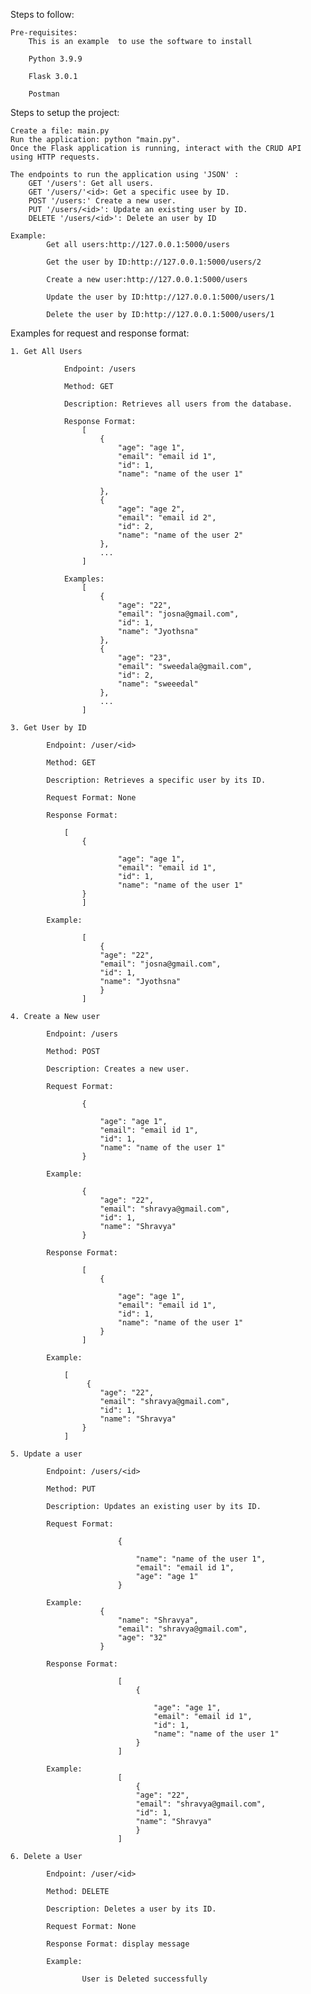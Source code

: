 Steps to follow:

    Pre-requisites: 
        This is an example  to use the software to install
            
        Python 3.9.9
        
        Flask 3.0.1

        Postman
        
    
Steps to setup the project:

    Create a file: main.py
    Run the application: python "main.py".
    Once the Flask application is running, interact with the CRUD API using HTTP requests. 

    The endpoints to run the application using 'JSON' :
        GET '/users': Get all users.
        GET '/users/'<id>: Get a specific usee by ID.
        POST '/users:' Create a new user.
        PUT '/users/<id>': Update an existing user by ID.
        DELETE '/users/<id>': Delete an user by ID

    Example:
            Get all users:http://127.0.0.1:5000/users

            Get the user by ID:http://127.0.0.1:5000/users/2

            Create a new user:http://127.0.0.1:5000/users

            Update the user by ID:http://127.0.0.1:5000/users/1

            Delete the user by ID:http://127.0.0.1:5000/users/1

Examples for request and response format:

    1. Get All Users
       
                Endpoint: /users
       
                Method: GET
       
                Description: Retrieves all users from the database.
                
                Response Format:
                    [
                        {
                            "age": "age 1",
                            "email": "email id 1",
                            "id": 1,
                            "name": "name of the user 1"
                            
                        },
                        {
                            "age": "age 2",
                            "email": "email id 2",
                            "id": 2,
                            "name": "name of the user 2"
                        },
                        ...
                    ]
    
                Examples:
                    [
                        {
                            "age": "22",
                            "email": "josna@gmail.com",
                            "id": 1,
                            "name": "Jyothsna"
                        },
                        {
                            "age": "23",
                            "email": "sweedala@gmail.com",
                            "id": 2,
                            "name": "sweeedal"
                        },
                        ...
                    ]
    
    3. Get User by ID
    
            Endpoint: /user/<id>
            
            Method: GET
            
            Description: Retrieves a specific user by its ID.
            
            Request Format: None
            
            Response Format:
            
                [
                    {
                    
                            "age": "age 1",
                            "email": "email id 1",
                            "id": 1,
                            "name": "name of the user 1"
                    }
                    ]
    
            Example:
            
                    [
                        {
                        "age": "22",
                        "email": "josna@gmail.com",
                        "id": 1,
                        "name": "Jyothsna"
                        }
                    ]
    
    4. Create a New user
    
            Endpoint: /users
            
            Method: POST
            
            Description: Creates a new user.
            
            Request Format:
            
                    {
                
                        "age": "age 1",
                        "email": "email id 1",
                        "id": 1,
                        "name": "name of the user 1"
                    }
    
            Example:
            
                    {
                        "age": "22",
                        "email": "shravya@gmail.com",
                        "id": 1,
                        "name": "Shravya"
                    }
    
            Response Format:
            
                    [
                        {
                    
                            "age": "age 1",
                            "email": "email id 1",
                            "id": 1,
                            "name": "name of the user 1"
                        }
                    ]
    
            Example:
            
                [    
                     {
                        "age": "22",
                        "email": "shravya@gmail.com",
                        "id": 1,
                        "name": "Shravya"
                    }
                ]
    
    5. Update a user
    
            Endpoint: /users/<id>
            
            Method: PUT
            
            Description: Updates an existing user by its ID.
            
            Request Format:
            
                            {
                        
                                "name": "name of the user 1",
                                "email": "email id 1",
                                "age": "age 1"
                            }
    
            Example:
                        {
                            "name": "Shravya",
                            "email": "shravya@gmail.com",
                            "age": "32"
                        }
    
            Response Format:
            
                            [    
                                {
                            
                                    "age": "age 1",
                                    "email": "email id 1",
                                    "id": 1,
                                    "name": "name of the user 1"
                                }
                            ]
    
            Example:
                            [
                                {
                                "age": "22",
                                "email": "shravya@gmail.com",
                                "id": 1,
                                "name": "Shravya"
                                }
                            ]
    
    6. Delete a User
    
            Endpoint: /user/<id>
            
            Method: DELETE
            
            Description: Deletes a user by its ID.
            
            Request Format: None
            
            Response Format: display message
            
            Example:
            
                    User is Deleted successfully

